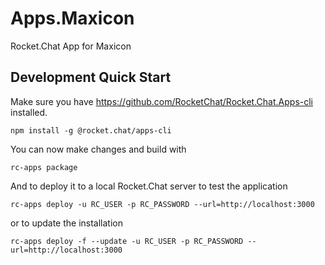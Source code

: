 # Apps.Maxicon
Rocket.Chat App for Maxicon

## Development Quick Start
Make sure you have https://github.com/RocketChat/Rocket.Chat.Apps-cli installed.

`npm install -g @rocket.chat/apps-cli`


You can now make changes and build with

`rc-apps package`

And to deploy it to a local Rocket.Chat server to test the application

`rc-apps deploy -u RC_USER -p RC_PASSWORD --url=http://localhost:3000`

or to update the installation

`rc-apps deploy -f --update -u RC_USER -p RC_PASSWORD --url=http://localhost:3000`
